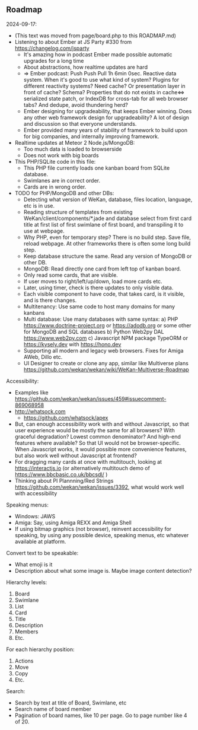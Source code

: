## Roadmap

2024-09-17:
- (This text was moved from page/board.php to this ROADMAP.md)
- Listening to about Ember at JS Party #330 from https://changelog.com/jsparty
  - It's amazing how in podcast Ember made possible automatic upgrades for a long time
  - About abstractions, how realtime updates are hard
  - => Ember podcast: Push Push Pull 1h 6min 0sec. Reactive data system.
       When it's good to use what kind of system?
       Plugins for different reactivity systems? Need cache?
       Or presentation layer in front of cache? Schema?
       Properties that do not exists in cache<=> serialized state patch,
       or IndexDB for cross-tab for all web browser tabs?
       And dedupe, avoid thundering herd?
  - Ember designing for upgradeability, that keeps Ember winning.
    Does any other web framework design for upgradeability?
    A lot of design and discussion so that everyone understands.
  - Ember provided many years of stability of framework
    to build upon for big companies, and internally improving framework.
- Realtime updates at Meteor 2 Node.js/MongoDB:
  - Too much data is loaded to browserside
  - Does not work with big boards
- This PHP/SQLite code in this file:
  - This PHP file currently loads one kanban board from SQLite database.
  - Swimlanes are in correct order.
  - Cards are in wrong order.
- TODO for PHP/MongoDB and other DBs:
  - Detecting what version of WeKan, database, files location, language, etc is in use.
  - Reading structure of templates from existing WeKan/client/components/*.jade
    and database select from first card title at first list of first swimlane
    of first board, and transpiling it to use at webpage.
  - Why PHP, even for temporary step? There is no build step. Save file, reload webpage.
    At other frameworks there is often some long build step.
  - Keep database structure the same. Read any version of MongoDB or other DB.
  - MongoDB: Read directly one card from left top of kanban board.
  - Only read some cards, that are visible.
  - If user moves to right/left/up/down, load more cards etc.
  - Later, using timer, check is there updates to only visible data.
  - Each visible component to have code, that takes card, is it visible,
    and is there changes.
  - Multitenancy: Use same code to host many domains for many kanbans
  - Multi database: Use many databases with same syntax:
     a) PHP https://www.doctrine-project.org or https://adodb.org
        or some other for MongoDB and SQL databases
     b) Python Web2py DAL https://www.web2py.com
     c) Javascript NPM package TypeORM or https://kysely.dev with https://hono.dev
  - Supporting all modern and legacy web browsers. Fixes for Amiga AWeb, Dillo etc.
  - UI Designer to create or clone any app, similar like Multiverse plans
    https://github.com/wekan/wekan/wiki/WeKan-Multiverse-Roadmap

Accessibility:
  - Examples like https://github.com/wekan/wekan/issues/459#issuecomment-869068958
  - http://whatsock.com
    - https://github.com/whatsock/apex
  - But, can enough accessibility work with and without Javascript,
    so that user experience would be mostly the same for all browsers?
    With graceful degradation? Lowest common denominator?
    And high-end features where available? So that UI would not be browser-specific.
    When Javascript works, it would possible more convenience features,
    but also work well without Javascript at frontend?
  - For dragging many cards at once with multitouch, looking at https://interactjs.io
    (or alternatively multitouch demo of https://www.bbcbasic.co.uk/bbcsdl/ )
  - Thinking about PI Plannning/Red Strings https://github.com/wekan/wekan/issues/3392,
    what would work well with accessibility

Speaking menus:

- Windows: JAWS
- Amiga: Say, using Amiga REXX and Amiga Shell
- If using bitmap graphics (not browser), reinvent accessibility for speaking,
  by using any possible device, speaking menus, etc whatever available at platform.

Convert text to be speakable:

- What emoji is it
- Description about what some image is. Maybe image content detection?

Hierarchy levels:

1. Board
2. Swimlane
3. List
4. Card
  1. Title
  2. Description
  3. Members
  4. Etc.

For each hierarchy position:

1. Actions
  1. Move
  2. Copy
  3. Etc.

Search:

- Search by text at title of Board, Swimlane, etc
- Search name of board member
- Pagination of board names, like 10 per page. Go to page number like 4 of 20.
